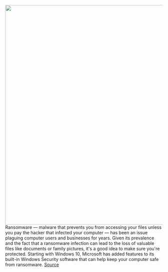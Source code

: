 <img src='https://cdn.vox-cdn.com/thumbor/6_ttwghRbljMjtAC39dcl4vDfnc=/0x0:2050x1367/1200x800/filters:focal(861x520:1189x848)/cdn.vox-cdn.com/uploads/chorus_image/image/70417399/VRG_4614_0_Overview.0.jpg' width='700px' /><br/>
Ransomware — malware that prevents you from accessing your files unless you pay the hacker that infected your computer — has been an issue plaguing computer users and businesses for years. Given its prevalence and the fact that a ransomware infection can lead to the loss of valuable files like documents or family pictures, it's a good idea to make sure you're protected. Starting with Windows 10, Microsoft has added features to its built-in Windows Security software that can help keep your computer safe from ransomware.
<a href='https://www.theverge.com/22889631/windows-10-11-ransomware-defense-security-how-to'> Source <a/>